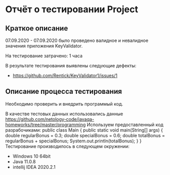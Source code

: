 # Отчёт о тестировании Project

## Краткое описание

07.09.2020 - 07.09.2020 было проведено валидное и невалидное значения приложения KeyValidator.

На тестирование затрачено: 1 часа

В результате тестирования выявлены следующие дефекты:
* https://github.com/Rentick/KeyValidator1/issues/1


## Описание процесса тестирования

Необходимо проверить и внедрить программый код.

В качестве тестовых данных использовались данные https://github.com/netology-code/javaqa-homeworks/tree/master/programming
Используем предоставленный код разрабочиками:
public class Main {
  public static void main(String[] args) {
    double regularBonus = 0.3;
    double specialBonus = 0.6;
    double totalBonus = regularBonus + specialBonus;
    System.out.println(totalBonus);
  }
}
Тестирование производилось в следующем окружении:
* Windows 10 64bit
* Java 11.0.8
* intellij IDEA 2020.2.1 
